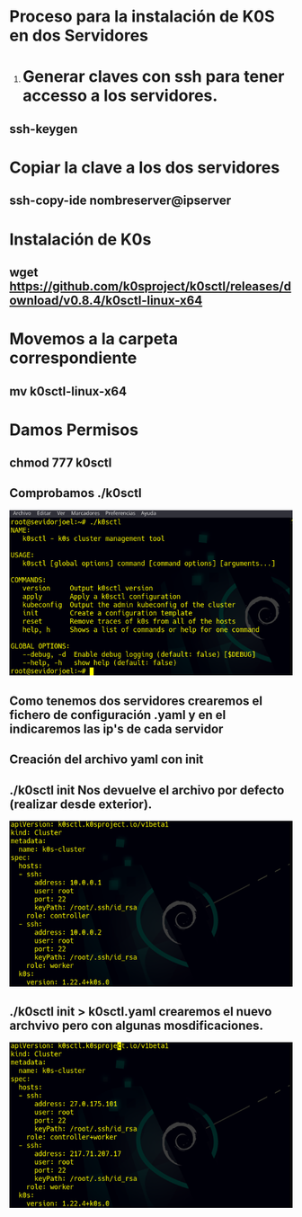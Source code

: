  # Proceso para la instalación de K0S en dos Servidores
 1. # Generar claves con ssh para tener accesso a los servidores.
 ## ssh-keygen 
 # Copiar la clave a los dos servidores
 ## ssh-copy-ide nombreserver@ipserver

 # Instalación de K0s
 ## wget https://github.com/k0sproject/k0sctl/releases/download/v0.8.4/k0sctl-linux-x64


   # Movemos  a la carpeta correspondiente
 ## mv k0sctl-linux-x64

 # Damos Permisos
 ## chmod 777 k0sctl

 ## Comprobamos ./k0sctl
 ![img](https://github.com/abarcajoel/K0S/blob/main/img/instalacion.png)

 ## Como tenemos dos servidores crearemos el fichero de configuración  .yaml y en el indicaremos las ip's de cada servidor
 ## Creación del archivo yaml con init
 ## ./k0sctl init  Nos devuelve el archivo por defecto (realizar desde exterior).
 ![img](https://github.com/abarcajoel/K0S/blob/main/img/k0sctl_init.png)
 ## ./k0sctl init > k0sctl.yaml crearemos el nuevo archvivo pero con algunas mosdificaciones.
 ![img](https://github.com/abarcajoel/K0S/blob/main/img/archivo_yaml_dos_hosts.png)
